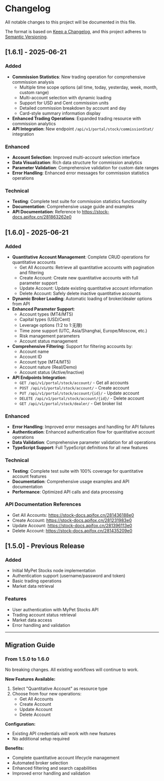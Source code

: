 # Changelog

All notable changes to this project will be documented in this file.

The format is based on [Keep a Changelog](https://keepachangelog.com/en/1.0.0/),
and this project adheres to [Semantic Versioning](https://semver.org/spec/v2.0.0.html).

## [1.6.1] - 2025-06-21

### Added
- **Commission Statistics**: New trading operation for comprehensive commission analysis
  - Multiple time scope options (all time, today, yesterday, week, month, custom range)
  - Multi-account selection with dynamic loading
  - Support for USD and Cent commission units
  - Detailed commission breakdown by account and day
  - Card-style summary information display
- **Enhanced Trading Operations**: Expanded trading resource with commission analytics
- **API Integration**: New endpoint `/api/v1/portal/stock/commissionStat/` integration

### Enhanced
- **Account Selection**: Improved multi-account selection interface
- **Data Visualization**: Rich data structure for commission analytics
- **Parameter Validation**: Comprehensive validation for custom date ranges
- **Error Handling**: Enhanced error messages for commission statistics operations

### Technical
- **Testing**: Complete test suite for commission statistics functionality
- **Documentation**: Comprehensive usage guide and examples
- **API Documentation**: Reference to https://stock-docs.apifox.cn/281863262e0

## [1.6.0] - 2025-06-21

### Added
- **Quantitative Account Management**: Complete CRUD operations for quantitative accounts
  - Get All Accounts: Retrieve all quantitative accounts with pagination and filtering
  - Create Account: Create new quantitative accounts with full parameter support
  - Update Account: Update existing quantitative account information
  - Delete Account: Safely delete inactive quantitative accounts
- **Dynamic Broker Loading**: Automatic loading of broker/dealer options from API
- **Enhanced Parameter Support**: 
  - Account types (MT4/MT5)
  - Capital types (USD/Cent)
  - Leverage options (1:2 to 1:无限)
  - Time zone support (UTC, Asia/Shanghai, Europe/Moscow, etc.)
  - Risk management parameters
  - Account status management
- **Comprehensive Filtering**: Support for filtering accounts by:
  - Account name
  - Account ID
  - Account type (MT4/MT5)
  - Account nature (Real/Demo)
  - Account status (Active/Inactive)
- **API Endpoints Integration**:
  - `GET /api/v1/portal/stock/account/` - Get all accounts
  - `POST /api/v1/portal/stock/account/` - Create account
  - `PUT /api/v1/portal/stock/account/{id}/` - Update account
  - `DELETE /api/v1/portal/stock/account/{id}/` - Delete account
  - `GET /api/v1/portal/stock/dealer/` - Get broker list

### Enhanced
- **Error Handling**: Improved error messages and handling for API failures
- **Authentication**: Enhanced authentication flow for quantitative account operations
- **Data Validation**: Comprehensive parameter validation for all operations
- **TypeScript Support**: Full TypeScript definitions for all new features

### Technical
- **Testing**: Complete test suite with 100% coverage for quantitative account features
- **Documentation**: Comprehensive usage examples and API documentation
- **Performance**: Optimized API calls and data processing

### API Documentation References
- Get All Accounts: https://stock-docs.apifox.cn/281436188e0
- Create Account: https://stock-docs.apifox.cn/281231983e0
- Update Account: https://stock-docs.apifox.cn/281396113e0
- Delete Account: https://stock-docs.apifox.cn/281435209e0

## [1.5.0] - Previous Release

### Added
- Initial MyPet Stocks node implementation
- Authentication support (username/password and token)
- Basic trading operations
- Market data retrieval

### Features
- User authentication with MyPet Stocks API
- Trading account status retrieval
- Market data access
- Error handling and validation

---

## Migration Guide

### From 1.5.0 to 1.6.0

No breaking changes. All existing workflows will continue to work.

**New Features Available:**
1. Select "Quantitative Account" as resource type
2. Choose from four new operations:
   - Get All Accounts
   - Create Account
   - Update Account
   - Delete Account

**Configuration:**
- Existing API credentials will work with new features
- No additional setup required

**Benefits:**
- Complete quantitative account lifecycle management
- Automated broker selection
- Enhanced filtering and search capabilities
- Improved error handling and validation
